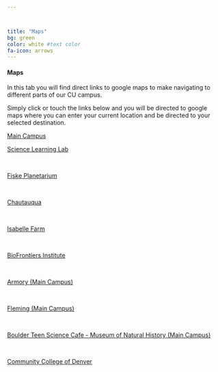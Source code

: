 ```yaml
---



title: "Maps"
bg: green 
color: white #text color
fa-icon: arrows
---
```

#### Maps
In this tab you will find direct links to google maps to make navigating to different parts of our CU campus.

Simply click or touch the links below and you will be directed to google maps where you can enter your current location and be directed to your selected destination. 
&nbsp;

<!-- use of bootstrap for formatting: got this from "http://www.w3schools.com/bootstrap/bootstrap_ref_css_buttons.asp" and used ".btn block" option to span screen-->

<body>

<div class="container">

<!--  **************************link #1, Main Campus.  use this as template******************************************
Old:
[Main Campus](https://www.google.com/maps/dir//Fiske+Planetarium,+Regent+Drive,+Boulder,+CO/@40.0036956,-105.3334788,12z/data=!3m1!4b1!4m8!4m7!1m0!1m5!1m1!1s0x876bec3541f6343b:0xd3360f97efe8aa60!2m2!1d-105.2634381!2d40.0035852)
&nbsp;

New: see line 36 below
-->
  
<a href="https://www.google.com/maps/dir//40.0061794,-105.2611061/@40.006065,-105.2640309,621m/data=!3m1!1e3!4m2!4m1!3e0" class="btn btn-info btn-warning btn-block" role="button">Main Campus</a>


<a href="https://www.google.com/maps/dir//Science+Learning+Laboratory,+Boulder,+CO/@40.0129232,-105.319827,12z/data=!3m1!4b1!4m8!4m7!1m0!1m5!1m1!1s0x876bedc48eb999e9:0x43e6fdd31592e6e1!2m2!1d-105.2497863!2d40.0128128" class="btn btn-info btn-block" role="button">Science Learning Lab</a>



&nbsp;

[Fiske Planetarium](https://www.google.com/maps/dir//Fiske+Planetarium,+Regent+Drive,+Boulder,+CO/@40.0036956,-105.3334788,12z/data=!3m1!4b1!4m8!4m7!1m0!1m5!1m1!1s0x876bec3541f6343b:0xd3360f97efe8aa60!2m2!1d-105.2634381!2d40.0035852)

&nbsp;

[Chautauqua](https://www.google.com/maps/dir//39.9987684,-105.2795729/@39.9985525,-105.2819615,601m/data=!3m1!1e3!4m2!4m1!3e0)

&nbsp;

[Isabelle Farm](https://www.google.com/maps/dir//Thomas+Open+Space,+Baseline+Road,+Lafayette,+CO/@39.9997704,-105.1139194,16z/data=!4m8!4m7!1m0!1m5!1m1!1s0x876bf489690f06e7:0x435e34e87f61d550!2m2!1d-105.1095395!2d39.9997915)

&nbsp;

[BioFrontiers Institute](https://www.google.com/maps/dir//40.0091468,-105.2499684/@40.0082875,-105.2534471,16z/data=!4m2!4m1!3e0)

&nbsp;

[Armory (Main Campus)](https://www.google.com/maps/dir//Armory+Bldg,+1511+University+Ave,+Boulder,+CO+80309/@40.0109663,-105.3439296,12z/data=!3m1!4b1!4m8!4m7!1m0!1m5!1m1!1s0x876bec31c368a30d:0x202ade35cb4005de!2m2!1d-105.2738893!2d40.0109874)

&nbsp;

[Fleming (Main Campus)](https://www.google.com/maps/dir//Idea+Forge,+Boulder,+CO+80305/@40.002007,-105.2655817,17z/data=!4m13!1m4!3m3!1s0x876bedb575700325:0xa2ea7393cf7c4c6d!2sIdea+Forge,+Boulder,+CO+80305!3b1!4m7!1m0!1m5!1m1!1s0x876bedb575700325:0xa2ea7393cf7c4c6d!2m2!1d-105.263393!2d40.002007)

&nbsp;

[Boulder Teen Science Cafe - Museum of Natural History (Main Campus)](https://www.google.com/maps/dir//University+of+Colorado+Museum+of+Natural+History,+1030+Broadway,+Boulder,+CO+80309,+United+States/@40.0140733,-105.279236,14z/data=!4m12!1m3!3m2!1s0x876bec36b02d37e1:0x376510f442d33248!2sUniversity+of+Colorado+Museum+of+Natural+History!4m7!1m0!1m5!1m1!1s0x876bec36b02d37e1:0x376510f442d33248!2m2!1d-105.2727543!2d40.0069184?hl=en)

&nbsp;

[Community College of Denver](https://www.google.com/maps/dir//Community+College+of+Denver,+800+Curtis+Street,+Denver,+CO+80204/@39.7421449,-105.0061823,15z/data=!4m13!1m4!3m3!1s0x876c78cc20fc7753:0xef94a6e392ea3676!2sCommunity+College+of+Denver!3b1!4m7!1m0!1m5!1m1!1s0x876c78cc20fc7753:0xef94a6e392ea3676!2m2!1d-105.0051069!2d39.741341)

&nbsp;

<!--[Anschutz Medical Campus](https://www.google.com/maps/dir//CU+Anschutz+Medical+Campus,+13001+E+17th+Pl,+Aurora,+CO+80045/@39.7446045,-104.8437677,16z/data=!4m13!1m4!3m3!1s0x876c634d04985013:0xb540696e93466730!2sCU+Anschutz+Medical+Campus!3b1!4m7!1m0!1m5!1m1!1s0x876c634d04985013:0xb540696e93466730!2m2!1d-104.8377105!2d39.7451972)-->
</div>

</body>
